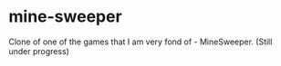 mine-sweeper
============

Clone of one of the games that I am very fond of - MineSweeper. (Still under progress)
